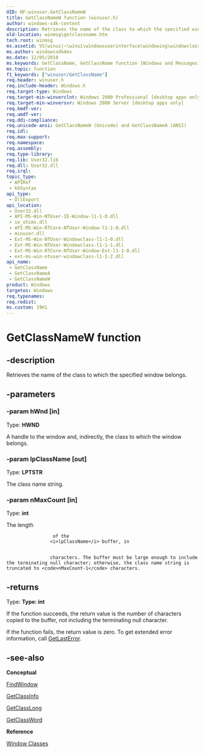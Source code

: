 ```yaml
---
UID: NF:winuser.GetClassNameW
title: GetClassNameW function (winuser.h)
author: windows-sdk-content
description: Retrieves the name of the class to which the specified window belongs.
old-location: winmsg\getclassname.htm
tech.root: winmsg
ms.assetid: VS|winui|~\winui\windowsuserinterface\windowing\windowclasses\windowclassreference\windowclassfunctions\getclassname.htm
ms.author: windowssdkdev
ms.date: 12/05/2018
ms.keywords: GetClassName, GetClassName function [Windows and Messages], GetClassNameA, GetClassNameW, _win32_GetClassName, _win32_getclassname_cpp, winmsg.getclassname, winui._win32_getclassname, winuser/GetClassName, winuser/GetClassNameA, winuser/GetClassNameW
ms.topic: function
f1_keywords: ["winuser/GetClassName"]
req.header: winuser.h
req.include-header: Windows.h
req.target-type: Windows
req.target-min-winverclnt: Windows 2000 Professional [desktop apps only]
req.target-min-winversvr: Windows 2000 Server [desktop apps only]
req.kmdf-ver: 
req.umdf-ver: 
req.ddi-compliance: 
req.unicode-ansi: GetClassNameW (Unicode) and GetClassNameA (ANSI)
req.idl: 
req.max-support: 
req.namespace: 
req.assembly: 
req.type-library: 
req.lib: User32.lib
req.dll: User32.dll
req.irql: 
topic_type:
 - APIRef
 - kbSyntax
api_type:
 - DllExport
api_location:
 - User32.dll
 - API-MS-Win-NTUser-IE-Window-l1-1-0.dll
 - ie_shims.dll
 - API-MS-Win-RTCore-NTUser-Window-l1-1-0.dll
 - minuser.dll
 - Ext-MS-Win-NTUser-Windowclass-l1-1-0.dll
 - Ext-MS-Win-NTUser-Windowclass-l1-1-1.dll
 - Ext-MS-Win-RTCore-NTUser-Window-Ext-l1-1-0.dll
 - ext-ms-win-ntuser-windowclass-l1-1-2.dll
api_name:
 - GetClassName
 - GetClassNameA
 - GetClassNameW
product: Windows
targetos: Windows
req.typenames: 
req.redist: 
ms.custom: 19H1
---
```


# GetClassNameW function


## -description


Retrieves the name of the class to which the specified window belongs. 


## -parameters




### -param hWnd [in]

Type: <b>HWND</b>

A handle to the window and, indirectly, the class to which the window belongs. 


### -param lpClassName [out]

Type: <b>LPTSTR</b>

The class name string.


### -param nMaxCount [in]

Type: <b>int</b>

The length
					
					 of the 
					<i>lpClassName</i> buffer, in 
	

					characters. The buffer must be large enough to include the terminating null character; otherwise, the class name string is truncated to <code>nMaxCount-1</code> characters.


## -returns



Type: <strong>Type: <b>int</b>
</strong>

If the function succeeds, the return value is the number of 
						characters copied to the buffer, not including the terminating null character.

If the function fails, the return value is zero. To get extended error information, call <a href="https://docs.microsoft.com/windows/desktop/api/errhandlingapi/nf-errhandlingapi-getlasterror">GetLastError</a>. 




## -see-also




<b>Conceptual</b>



<a href="https://docs.microsoft.com/windows/desktop/api/winuser/nf-winuser-findwindowa">FindWindow</a>



<a href="https://docs.microsoft.com/windows/desktop/api/winuser/nf-winuser-getclassinfoa">GetClassInfo</a>



<a href="https://docs.microsoft.com/windows/desktop/api/winuser/nf-winuser-getclasslonga">GetClassLong</a>



<a href="https://docs.microsoft.com/windows/desktop/api/winuser/nf-winuser-getclassword">GetClassWord</a>



<b>Reference</b>



<a href="https://docs.microsoft.com/windows/desktop/winmsg/window-classes">Window Classes</a>
 

 

